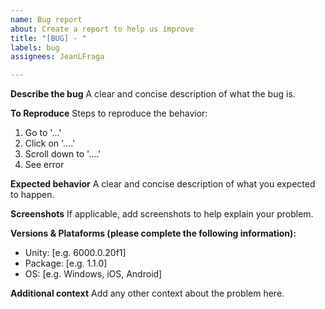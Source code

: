 ```yaml
---
name: Bug report
about: Create a report to help us improve
title: "[BUG] - "
labels: bug
assignees: JeanLFraga

---
```


**Describe the bug**
A clear and concise description of what the bug is.

**To Reproduce**
Steps to reproduce the behavior:
1. Go to '...'
2. Click on '....'
3. Scroll down to '....'
4. See error

**Expected behavior**
A clear and concise description of what you expected to happen.

**Screenshots**
If applicable, add screenshots to help explain your problem.

**Versions & Plataforms (please complete the following information):**
 - Unity: [e.g. 6000.0.20f1]
 - Package: [e.g. 1.1.0]
 - OS: [e.g. Windows, iOS, Android]

**Additional context**
Add any other context about the problem here.
